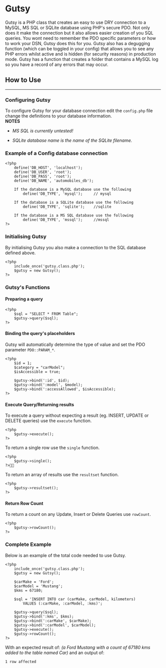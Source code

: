 # Gutsy
Gutsy is a PHP class that creates an easy to use DRY connection to a MySQL, MS SQL or SQLite database using PHP's secure PDO. Not only does it make the connection but it also allows easier creation of you SQL queries. You wont need to remember the PDO specific parameters or how to work your DSN, Gutsy does this for you. Gutsy also has a degugging function (which can be toggled in your config) that allows you to see any PHP errors whilst active and is hidden (for security reasons) in production mode. Gutsy has a function that creates a folder that contains a MySQL log so you have a record of any errors that may occur.


## How to Use

-------------

### Configuring Gutsy
To configure Gutsy for your database connection edit the `config.php` file change the definitions to your database information.		
**NOTES** 

- *MS SQL is currently untested!*

- *SQLite database name is the name of the SQLite filename.*

	<?php
		define('DB_HOST', 'localhost');			
		define('DB_USER', 'username');			
		define('DB_PASS', 'password');			
		define('DB_NAME', 'database_name');		
		define('DB_TYPE', 'database_type');		// mysql, mssql or sqlite
	?>

### Example of a Config database connection

	<?php
		define('DB_HOST', 'localhost');			
		define('DB_USER', 'root');			
		define('DB_PASS', 'root');			
		define('DB_NAME', 'automobiles_db');		
		
		If the database is a MySQL database use the following
			define('DB_TYPE', 'mysql');		// mysql
		
		If the database is a SQLite database use the following
			define('DB_TYPE', 'sqlite');	//sqlite
		
		If the database is a MS SQL database use the following
			define('DB_TYPE', 'mssql');		//mssql
	?>

### Initialising Gutsy

By initialising Gutsy you also make a connection to the SQL database defined above.

	<?php 
		include_once('gutsy.class.php');
		$gutsy = new Gutsy();
	?>
	
### Gutsy's Functions

#### Preparing a query

	<?php
		$sql = "SELECT * FROM Table";
		$gutsy->query($sql);
	?>
	
#### Binding the query's placeholders
	
Gutsy will automatically determine the type of value and set the PDO parameter `PDO::PARAM_*`.
	
	<?php
		$id = 1;
		$category = "carModel";
		$isAccessible = true;
		
		$gutsy->bind(':id', $id);
		$gutsy->bind(':model', $model);
		$gutsy->bind(':accessAllowed', $isAccessible);
	?>
		
#### Execute Query/Returning results

To execute a query without expecting a result (eg. INSERT, UPDATE or DELETE queries) use the `execute` function.

	<?php
		$gutsy->execute();
	?>
		
To return a single row use the `single` function.
		
	<?php
		$gutsy->single();
	?>

To return an array of results use the `resultset` function.

	<?php
		$gutsy->resultset();
	?>
	
#### Return Row Count

To return a count on any Update, Insert or Delete Queries use `rowCount`.

	<?php
		$gutsy->rowCount();
	?>
	
### Complete Example
	
Below is an example of the total code needed to use Gutsy.
	
	<?php
		include_once('gutsy.class.php');
		$gutsy = new Gutsy();
			
		$carMake = 'Ford';
		$carModel = 'Mustang';
		$kms = 67180;
			
		$sql = 'INSERT INTO car (carMake, carModel, kilometers) 
			VALUES (:carMake, :carModel, :kms)';
			
		$gutsy->query($sql);
		$gutsy->bind(':kms', $kms);
		$gutsy->bind(':carMake', $carMake);
		$gutsy->bind(':carModel', $carModel);
		$gutsy->execute();
		$gutsy->rowCount();
	?>

With an expected result of: *(a Ford Mustang with a count of 67180 kms added to the table named Car)* and an output of:

	1 row affected